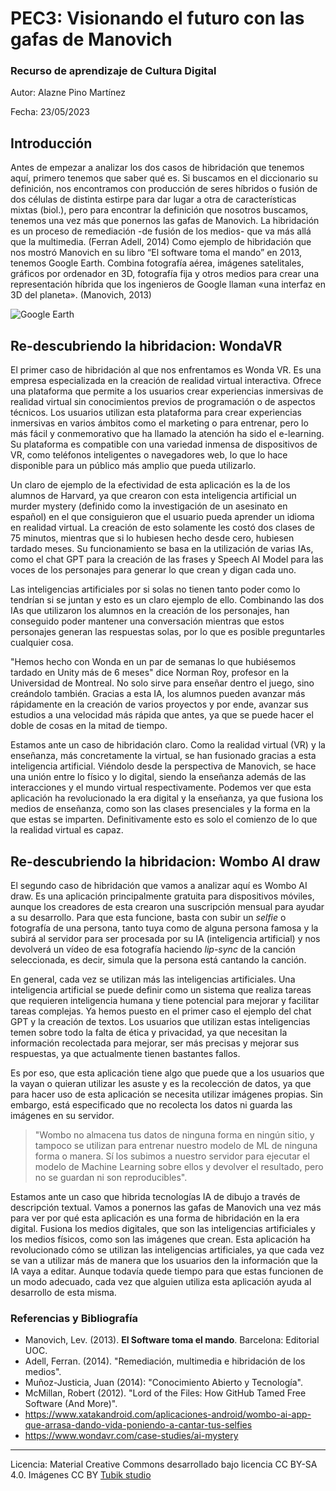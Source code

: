 # PEC3: Visionando el futuro con las gafas de Manovich 

### Recurso de aprendizaje de Cultura Digital 


Autor: Alazne Pino Martínez


Fecha: 23/05/2023



## Introducción


Antes de empezar a analizar los dos casos de hibridación que tenemos aquí, primero tenemos que saber qué es. Si buscamos en el diccionario su definición, nos encontramos con producción de seres híbridos o fusión de dos células de distinta estirpe para dar lugar a otra de características mixtas (biol.), pero para encontrar la definición que nosotros buscamos, tenemos una vez más que ponernos las gafas de Manovich. 
La hibridación es un proceso de remediación -de fusión de los medios- que va más allá que la multimedia. (Ferran Adell, 2014)
Como ejemplo de hibridación que nos mostró Manovich en su libro “El software toma el mando” en 2013, tenemos Google Earth. 
Combina fotografía aérea, imágenes satelitales, gráficos por ordenador en 3D, fotografía fija y otros medios para crear una representación híbrida que los ingenieros de Google llaman «una interfaz en 3D del planeta». (Manovich, 2013)

![Google Earth](https://raw.githubusercontent.com/apinoma/PEC_Manovich_Reloaded/Google-Earth-destacada)

## Re-descubriendo la hibridacion: WondaVR

El primer caso de hibridación al que nos enfrentamos es Wonda VR. Es una empresa especializada en la creación de realidad virtual interactiva. Ofrece una plataforma que permite a los usuarios crear experiencias inmersivas de realidad virtual sin conocimientos previos de programación o de aspectos técnicos. Los usuarios utilizan esta plataforma para crear experiencias inmersivas en varios ámbitos como el marketing o para entrenar, pero lo más fácil y conmemorativo que ha llamado la atención ha sido el e-learning. Su plataforma es compatible con una variedad inmensa de dispositivos de VR, como teléfonos inteligentes o navegadores web, lo que lo hace disponible para un público más amplio que pueda utilizarlo.

Un claro de ejemplo de la efectividad de esta aplicación es la de los alumnos de Harvard, ya que crearon con esta inteligencia artificial un murder mystery (definido como la investigación de un asesinato en español) en el que consiguieron que el usuario pueda aprender un idioma en realidad virtual. La creación de esto solamente les costó dos clases de 75 minutos, mientras que si lo hubiesen hecho desde cero, hubiesen tardado meses. Su funcionamiento se basa en la utilización de varias IAs, como el chat GPT para la creación de las frases y Speech AI Model para las voces de los personajes para generar lo que crean y digan cada uno.

Las inteligencias artificiales por si solas no tienen tanto poder como lo tendrían si se juntan y esto es un claro ejemplo de ello. Combinando las dos IAs que utilizaron los alumnos en la creación de los personajes, han conseguido poder mantener una conversación mientras que estos personajes generan las respuestas solas, por lo que es posible preguntarles cualquier cosa.

"Hemos hecho con Wonda en un par de semanas lo que hubiésemos tardado en Unity más de 6 meses" dice Norman Roy, profesor en la Universidad de Montreal. No solo sirve para enseñar dentro el juego, sino creándolo también. Gracias a esta IA, los alumnos pueden avanzar más rápidamente en la creación de varios proyectos y por ende, avanzar sus estudios a una velocidad más rápida que antes, ya que se puede hacer el doble de cosas en la mitad de tiempo.

Estamos ante un caso de hibridación claro. Como la realidad virtual (VR) y la enseñanza, más concretamente la virtual, se han fusionado gracias a esta inteligencia artificial. Viéndolo desde la perspectiva de Manovich, se hace una unión entre lo físico y lo digital, siendo la enseñanza además de las interacciones y el mundo virtual respectivamente. Podemos ver que esta aplicación ha revolucionado la era digital y la enseñanza, ya que fusiona los medios de enseñanza, como son las clases presenciales y la forma en la que estas se imparten. Definitivamente esto es solo el comienzo de lo que la realidad virtual es capaz.




## Re-descubriendo la hibridacion: Wombo AI draw

El segundo caso de hibridación que vamos a analizar aquí es Wombo AI draw. Es una aplicación principalmente gratuita para dispositivos móviles, aunque los creadores de esta crearon una suscripción mensual para ayudar a su desarrollo. Para que esta funcione, basta con subir un *selfie* o fotografía de una persona, tanto tuya como de alguna persona famosa y la subirá al servidor para ser procesada por su IA (inteligencia artificial) y nos devolverá un vídeo de esa fotografía haciendo *lip-sync* de la canción seleccionada, es decir, simula que la persona está cantando la canción. 

En general, cada vez se utilizan más las inteligencias artificiales. Una inteligencia artificial se puede definir como un sistema que realiza tareas que requieren inteligencia humana y tiene potencial para mejorar y facilitar tareas complejas. Ya hemos puesto en el primer caso el ejemplo del chat GPT y la creación de textos. Los usuarios que utilizan estas inteligencias temen sobre todo la falta de ética y privacidad, ya que necesitan la información recolectada para mejorar, ser más precisas y mejorar sus respuestas, ya que actualmente tienen bastantes fallos.

Es por eso, que esta aplicación tiene algo que puede que a los usuarios que la vayan o quieran utilizar les asuste y es la recolección de datos, ya que para hacer uso de esta aplicación se necesita utilizar imágenes propias. Sin embargo, está especificado que no recolecta los datos ni guarda las imágenes en su servidor.

>"Wombo no almacena tus datos de ninguna forma en ningún sitio, y tampoco se utilizan para entrenar nuestro modelo de ML de ninguna forma o manera. Sí los subimos a nuestro servidor para ejecutar el modelo de Machine Learning sobre ellos y devolver el resultado, pero no se guardan ni son reproducibles".

Estamos ante un caso que hibrida tecnologías IA de dibujo a través de descripción textual. Vamos a ponernos las gafas de Manovich una vez más para ver por qué esta aplicación es una forma de hibridación en la era digital. Fusiona los medios digitales, que son las inteligencias artificiales y los medios físicos, como son las imágenes que crean. Esta aplicación ha revolucionado cómo se utilizan las inteligencias artificiales, ya que cada vez se van a utilizar más de manera que los usuarios den la información que la IA vaya a editar. Aunque todavía quede tiempo para que estas funcionen de un modo adecuado, cada vez que alguien utiliza esta aplicación ayuda al desarrollo de esta misma.




### Referencias y Bibliografía

* Manovich, Lev. (2013). **El Software toma el mando**. Barcelona: Editorial UOC. 
* Adell, Ferran. (2014). "Remediación, multimedia e hibridación de los medios".
* Muñoz-Justicia, Juan (2014): "Conocimiento Abierto y Tecnología".
* McMillan, Robert (2012). "Lord of the Files: How GitHub Tamed Free Software (And More)".
* https://www.xatakandroid.com/aplicaciones-android/wombo-ai-app-que-arrasa-dando-vida-poniendo-a-cantar-tus-selfies
* https://www.wondavr.com/case-studies/ai-mystery



----

Licencia: Material Creative Commons desarrollado bajo licencia CC BY-SA 4.0. Imágenes CC BY [Tubik studio](https://blog.tubikstudio.com/how-to-create-original-flat-illustrations-designers-tips/) 
